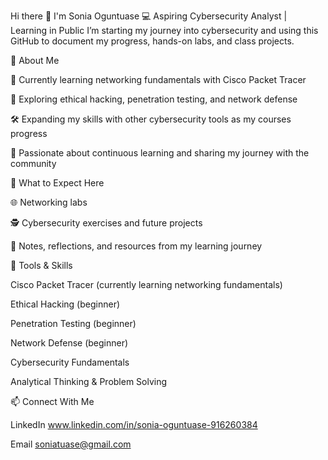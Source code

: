 Hi there 👋 I'm Sonia Oguntuase
💻 Aspiring Cybersecurity Analyst | Learning in Public
I’m starting my journey into cybersecurity and using this GitHub to document my progress, hands-on labs, and class projects.

🔐 About Me

🌱 Currently learning networking fundamentals with Cisco Packet Tracer

📘 Exploring ethical hacking, penetration testing, and network defense

🛠️ Expanding my skills with other cybersecurity tools as my courses progress

🚀 Passionate about continuous learning and sharing my journey with the community

📂 What to Expect Here

🌐 Networking labs 

🕵️ Cybersecurity exercises and future projects

📘 Notes, reflections, and resources from my learning journey

🔧 Tools & Skills

Cisco Packet Tracer (currently learning networking fundamentals)

Ethical Hacking (beginner)

Penetration Testing (beginner)

Network Defense (beginner)

Cybersecurity Fundamentals

Analytical Thinking & Problem Solving

📫 Connect With Me

LinkedIn www.linkedin.com/in/sonia-oguntuase-916260384

Email soniatuase@gmail.com
